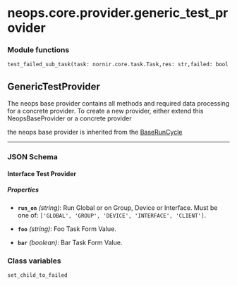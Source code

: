 # neops.core.provider.generic_test_provider
### Module functions
```python
test_failed_sub_task(task: nornir.core.task.Task,res: str,failed: bool = False) -> nornir.core.task.Result
```
## GenericTestProvider
The neops base provider contains all methods and required data processing for a concrete provider.
To create a new provider, either extend this NeopsBaseProvider or a concrete provider

the neops base provider is inherited from the [BaseRunCycle](pdoc-md/neops.core.provider.base.base_run_cycle)

----------
### JSON Schema
#### Interface Test Provider


##### Properties


- **`run_on`** *(string)*: Run Global or on Group, Device or Interface. Must be one of: `['GLOBAL', 'GROUP', 'DEVICE', 'INTERFACE', 'CLIENT']`.

- **`foo`** *(string)*: Foo Task Form Value.

- **`bar`** *(boolean)*: Bar Task Form Value.

### Class variables
```python
set_child_to_failed
```